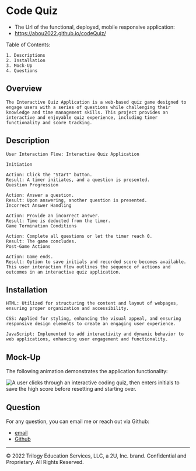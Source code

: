 # Code Quiz

- The Url of the functional, deployed, mobile responsive application:
- https://abou2022.github.io/codeQuiz/

Table of Contents:

    1. Descriptions
    2. Installation
    3. Mock-Up
    4. Questions

## Overview

`The Interactive Quiz Application is a web-based quiz game designed to engage users with a series of questions while challenging their knowledge and time management skills. This project provides an interactive and enjoyable quiz experience, including timer functionality and score tracking.`

## Description

```
User Interaction Flow: Interactive Quiz Application

Initiation

Action: Click the "Start" button.
Result: A timer initiates, and a question is presented.
Question Progression

Action: Answer a question.
Result: Upon answering, another question is presented.
Incorrect Answer Handling

Action: Provide an incorrect answer.
Result: Time is deducted from the timer.
Game Termination Conditions

Action: Complete all questions or let the timer reach 0.
Result: The game concludes.
Post-Game Actions

Action: Game ends.
Result: Option to save initials and recorded score becomes available.
This user interaction flow outlines the sequence of actions and outcomes in an interactive quiz application.

```

## Installation

```
HTML: Utilized for structuring the content and layout of webpages, ensuring proper organization and accessibility.

CSS: Applied for styling, enhancing the visual appeal, and ensuring responsive design elements to create an engaging user experience.

JavaScript: Implemented to add interactivity and dynamic behavior to web applications, enhancing user engagement and functionality.
```

## Mock-Up

The following animation demonstrates the application functionality:

![A user clicks through an interactive coding quiz, then enters initials to save the high score before resetting and starting over.](./Assets/Untitled_%20Aug%2018,%202022%205_15%20PM.gif)

## Question

For any question, you can email me or reach out via Github:

- [email](mailto:syllabakary2002@gmail.com)
- [Github](https://github.com/Abou2022/codeQuiz)

---

© 2022 Trilogy Education Services, LLC, a 2U, Inc. brand. Confidential and Proprietary. All Rights Reserved.
